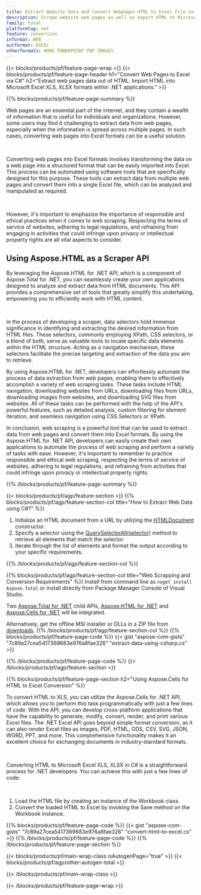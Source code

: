 ```yaml
---
title: Extract Website Data and Convert Webpages HTML to Excel File using C#
description: Scrape website web pages as well as export HTML to Microsoft Excel documents. Develop .NET applications to scrape website data into XLS, XLSX formats.
family: total
platformtag: net
feature: conversion
informat: WEB
outformat: EXCEL
otherformats: WORD POWERPOINT PDF IMAGES
---
```

{{< blocks/products/pf/feature-page-wrap >}}
{{< blocks/products/pf/feature-page-header h1="Convert Web Pages to Excel via C#" h2="Extract web pages data out of HTML. Import HTML into Microsoft Excel XLS, XLSX formats within .NET applications." >}}

{{% blocks/products/pf/feature-page-summary %}}


<p>Web pages are an essential part of the internet, and they contain a wealth of information that is useful for individuals and organizations. However, some users may find it challenging to extract data from web pages, especially when the information is spread across multiple pages. In such cases, converting web pages into Excel formats can be a useful solution.</p><br />
<p>Converting web pages into Excel formats involves transforming the data on a web page into a structured format that can be easily imported into Excel. This process can be automated using software tools that are specifically designed for this purpose. These tools can extract data from multiple web pages and convert them into a single Excel file, which can be analyzed and manipulated as required.</p><br />

<p>However, it's important to emphasize the importance of responsible and ethical practices when it comes to web scraping. Respecting the terms of service of websites, adhering to legal regulations, and refraining from engaging in activities that could infringe upon privacy or intellectual property rights are all vital aspects to consider.</p>

<h2 class="heading-border">Using Aspose.HTML as a Scraper API</h2>

<p>By leveraging the Aspose.HTML for .NET API, which is a component of Aspose.Total for .NET, you can seamlessly create your own applications designed to analyze and extract data from HTML documents. This API provides a comprehensive set of tools that greatly simplify this undertaking, empowering you to efficiently work with HTML content.</p><br />

<p>In the process of developing a scraper, data selectors hold immense significance in identifying and extracting the desired information from HTML files. These selectors, commonly employing XPath, CSS selectors, or a blend of both, serve as valuable tools to locate specific data elements within the HTML structure. Acting as a navigation mechanism, these selectors facilitate the precise targeting and extraction of the data you aim to retrieve.</p>

<p>By using Aspose.HTML for .NET, developers can effortlessly automate the process of data extraction from web pages, enabling them to effectively accomplish a variety of web scraping tasks. These tasks include HTML navigation, downloading websites from URLs, downloading files from URLs, downloading images from websites, and downloading SVG files from websites. All of these tasks can be performed with the help of the API's powerful features, such as detailed analysis, custom filtering for element iteration, and seamless navigation using CSS Selectors or XPath.</p>

<p>In conclusion, web scraping is a powerful tool that can be used to extract data from web pages and convert them into Excel formats. By using the Aspose.HTML for .NET API, developers can easily create their own applications to automate the process of web scraping and perform a variety of tasks with ease. However, it's important to remember to practice responsible and ethical web scraping, respecting the terms of service of websites, adhering to legal regulations, and refraining from activities that could infringe upon privacy or intellectual property rights.</p>

{{% /blocks/products/pf/feature-page-summary  %}}

{{< blocks/products/pf/agp/feature-section >}}
{{% blocks/products/pf/agp/feature-section-col title="How to Extract Web Data using C#?" %}}

1. Initialize an HTML document from a URL by utilizing the [HTMLDocument](https://reference.aspose.com/html/net/aspose.html/htmldocument/htmldocument/) constructor.
2. Specify a selector using the [QuerySelectorAll(selector)](https://reference.aspose.com/html/net/aspose.html.dom/document/queryselectorall/) method to retrieve all elements that match the selector.
3. Iterate through the list of elements and format the output according to your specific requirements.
 
{{% /blocks/products/pf/agp/feature-section-col %}}

{{% blocks/products/pf/agp/feature-section-col title="Web Scrapping and Conversion Requirements" %}}
Install from command line as ```nuget install Aspose.Total``` or install directly from Package Manager Console of Visual Studio.

Two [Aspose.Total for .NET](https://products.aspose.com/total/net/) child APIs, [Aspose.HTML for .NET](https://products.aspose.com/html/net/) and [Aspose.Cells for .NET](https://products.aspose.com/cells/net/) will be integrated.

Alternatively, get the offline MSI installer or DLLs in a ZIP file from [downloads](https://releases.aspose.com/total/net).
{{% /blocks/products/pf/agp/feature-section-col %}}
{{% blocks/products/pf/feature-page-code %}}
{{< gist "aspose-com-gists" "7c89a27cea5417369683e976a8fae326" "extract-data-using-csharp.cs" >}}

{{% /blocks/products/pf/feature-page-code %}}
{{< /blocks/products/pf/agp/feature-section >}}

{{% blocks/products/pf/feature-page-section  h2="Using Aspose.Cells for HTML to Excel Conversion" %}}
<p>To convert HTML to XLS, you can utilize the Aspose.Cells for .NET API, which allows you to perform this task programmatically with just a few lines of code. With the API, you can develop cross-platform applications that have the capability to generate, modify, convert, render, and print various Excel files. The .NET Excel API goes beyond simple format conversion, as it can also render Excel files as images, PDF, HTML, ODS, CSV, SVG, JSON, WORD, PPT, and more. This comprehensive functionality makes it an excellent choice for exchanging documents in industry-standard formats.</p><br />

<p>Converting HTML to Microsoft Excel XLS, XLSX in C# is a straightforward process for .NET developers. You can achieve this with just a few lines of code:</p><br />

1. Load the HTML file by creating an instance of the Workbook class.
1. Convert the loaded HTML to Excel by invoking the Save method on the Workbook instance.

{{% blocks/products/pf/feature-page-code %}}
{{< gist "aspose-com-gists" "7c89a27cea5417369683e976a8fae326" "convert-html-to-excel.cs" >}}
{{% /blocks/products/pf/feature-page-code  %}}
{{% /blocks/products/pf/feature-page-section %}}

{{< blocks/products/pf/main-wrap-class isAutogenPage="true" >}}
{{< blocks/products/pf/agp/other-autogen-total >}}

{{< /blocks/products/pf/main-wrap-class >}}

{{< /blocks/products/pf/feature-page-wrap >}}